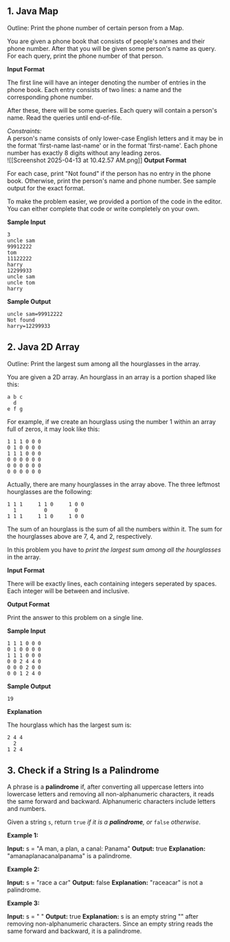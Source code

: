 ##  1. Java Map
Outline: Print the phone number of certain person from a Map.

You are given a phone book that consists of people's names and their phone number. After that you will be given some person's name as query. For each query, print the phone number of that person.

**Input Format**

The first line will have an integer  denoting the number of entries in the phone book. Each entry consists of two lines: a name and the corresponding phone number.

After these, there will be some queries. Each query will contain a person's name. Read the queries until end-of-file.

_Constraints:_  
A person's name consists of only lower-case English letters and it may be in the format 'first-name last-name' or in the format 'first-name'. Each phone number has exactly 8 digits without any leading zeros.  
![[Screenshot 2025-04-13 at 10.42.57 AM.png]]
**Output Format**

For each case, print "Not found" if the person has no entry in the phone book. Otherwise, print the person's name and phone number. See sample output for the exact format.

To make the problem easier, we provided a portion of the code in the editor. You can either complete that code or write completely on your own.

**Sample Input**

```
3
uncle sam
99912222
tom
11122222
harry
12299933
uncle sam
uncle tom
harry
```

**Sample Output**

```
uncle sam=99912222
Not found
harry=12299933
```



## 2. Java 2D Array
Outline: Print the largest sum among all the hourglasses in the array.

You are given a  2D array. An hourglass in an array is a portion shaped like this:
```
a b c
  d
e f g
```

For example, if we create an hourglass using the number 1 within an array full of zeros, it may look like this:
```
1 1 1 0 0 0
0 1 0 0 0 0
1 1 1 0 0 0
0 0 0 0 0 0
0 0 0 0 0 0
0 0 0 0 0 0
```
Actually, there are many hourglasses in the array above. The three leftmost hourglasses are the following:

```
1 1 1     1 1 0     1 0 0
  1         0         0
1 1 1     1 1 0     1 0 0
```

The sum of an hourglass is the sum of all the numbers within it. The sum for the hourglasses above are 7, 4, and 2, respectively.

In this problem you have to _print the largest sum among all the hourglasses_ in the array.

**Input Format**

There will be exactly  lines, each containing  integers seperated by spaces. Each integer will be between  and  inclusive.

**Output Format**

Print the answer to this problem on a single line.

**Sample Input**

```
1 1 1 0 0 0
0 1 0 0 0 0
1 1 1 0 0 0
0 0 2 4 4 0
0 0 0 2 0 0
0 0 1 2 4 0
```

**Sample Output**

```
19
```

**Explanation**

The hourglass which has the largest sum is:

```
2 4 4
  2
1 2 4
```


## 3. Check if a String Is a Palindrome

A phrase is a **palindrome** if, after converting all uppercase letters into lowercase letters and removing all non-alphanumeric characters, it reads the same forward and backward. Alphanumeric characters include letters and numbers.

Given a string `s`, return `true` _if it is a **palindrome**, or_ `false` _otherwise_.

**Example 1:**

**Input:** s = "A man, a plan, a canal: Panama"
**Output:** true
**Explanation:** "amanaplanacanalpanama" is a palindrome.

**Example 2:**

**Input:** s = "race a car"
**Output:** false
**Explanation:** "raceacar" is not a palindrome.

**Example 3:**

**Input:** s = " "
**Output:** true
**Explanation:** s is an empty string "" after removing non-alphanumeric characters.
Since an empty string reads the same forward and backward, it is a palindrome.



